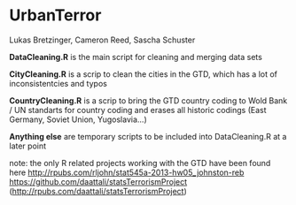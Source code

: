 UrbanTerror
===========

Lukas Bretzinger, Cameron Reed, Sascha Schuster


**DataCleaning.R**	is the main script for cleaning and merging data sets

**CityCleaning.R** is a scrip to clean the cities in the GTD, which has a lot of inconsistentcies and typos

**CountryCleaning.R**	is a scrip to bring the GTD country coding to Wold Bank / UN standarts for country coding and erases all historic codings (East Germany, Soviet Union, Yugoslavia...)


**Anything else** are temporary scripts to be included into DataCleaning.R at a later point


note: the only R related projects working with the GTD have been found here
http://rpubs.com/rljohn/stat545a-2013-hw05_johnston-reb
https://github.com/daattali/statsTerrorismProject (http://rpubs.com/daattali/statsTerrorismProject)
